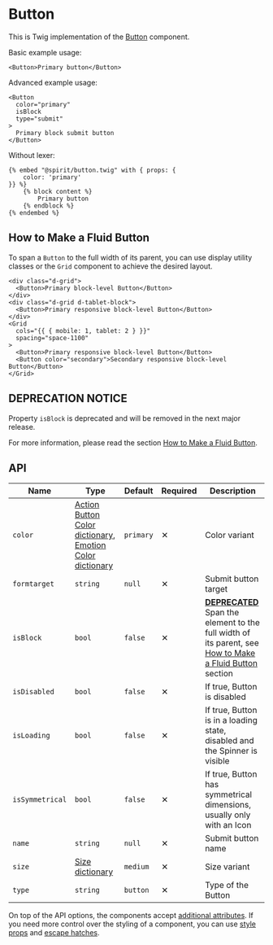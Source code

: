 # Button

This is Twig implementation of the [Button][button] component.

Basic example usage:

```twig
<Button>Primary button</Button>
```

Advanced example usage:

```twig
<Button
  color="primary"
  isBlock
  type="submit"
>
  Primary block submit button
</Button>
```

Without lexer:

```twig
{% embed "@spirit/button.twig" with { props: {
    color: 'primary'
}} %}
    {% block content %}
        Primary button
    {% endblock %}
{% endembed %}
```

## How to Make a Fluid Button

To span a `Button` to the full width of its parent, you can use display utility classes or the `Grid` component to achieve the desired layout.

```twig
<div class="d-grid">
  <Button>Primary block-level Button</Button>
</div>
<div class="d-grid d-tablet-block">
  <Button>Primary responsive block-level Button</Button>
</div>
<Grid
  cols="{{ { mobile: 1, tablet: 2 } }}"
  spacing="space-1100"
>
  <Button>Primary responsive block-level Button</Button>
  <Button color="secondary">Secondary responsive block-level Button</Button>
</Grid>
```

## DEPRECATION NOTICE

Property `isBlock` is deprecated and will be removed in the next major release.

For more information, please read the section [How to Make a Fluid Button](#how-to-make-a-fluid-button).

## API

| Name            | Type                                                                                             | Default   | Required | Description                                                                                                                                                   |
| --------------- | ------------------------------------------------------------------------------------------------ | --------- | -------- | ------------------------------------------------------------------------------------------------------------------------------------------------------------- |
| `color`         | [Action Button Color dictionary][dictionary-color], [Emotion Color dictionary][dictionary-color] | `primary` | ✕        | Color variant                                                                                                                                                 |
| `formtarget`    | `string`                                                                                         | `null`    | ✕        | Submit button target                                                                                                                                          |
| `isBlock`       | `bool`                                                                                           | `false`   | ✕        | [**DEPRECATED**](#deprecation-notice) Span the element to the full width of its parent, see [How to Make a Fluid Button](#how-to-make-a-fluid-button) section |
| `isDisabled`    | `bool`                                                                                           | `false`   | ✕        | If true, Button is disabled                                                                                                                                   |
| `isLoading`     | `bool`                                                                                           | `false`   | ✕        | If true, Button is in a loading state, disabled and the Spinner is visible                                                                                    |
| `isSymmetrical` | `bool`                                                                                           | `false`   | ✕        | If true, Button has symmetrical dimensions, usually only with an Icon                                                                                         |
| `name`          | `string`                                                                                         | `null`    | ✕        | Submit button name                                                                                                                                            |
| `size`          | [Size dictionary][dictionary-size]                                                               | `medium`  | ✕        | Size variant                                                                                                                                                  |
| `type`          | `string`                                                                                         | `button`  | ✕        | Type of the Button                                                                                                                                            |

On top of the API options, the components accept [additional attributes][readme-additional-attributes].
If you need more control over the styling of a component, you can use [style props][readme-style-props]
and [escape hatches][readme-escape-hatches].

[button]: https://github.com/lmc-eu/spirit-design-system/tree/main/packages/web/src/scss/components/Button
[dictionary-color]: https://github.com/lmc-eu/spirit-design-system/tree/main/docs/DICTIONARIES.md#color
[dictionary-size]: https://github.com/lmc-eu/spirit-design-system/tree/main/docs/DICTIONARIES.md#size
[readme-additional-attributes]: https://github.com/lmc-eu/spirit-design-system/blob/main/packages/web-twig/README.md#additional-attributes
[readme-style-props]: https://github.com/lmc-eu/spirit-design-system/blob/main/packages/web-twig/README.md#style-props
[readme-escape-hatches]: https://github.com/lmc-eu/spirit-design-system/blob/main/packages/web-twig/README.md#escape-hatches
